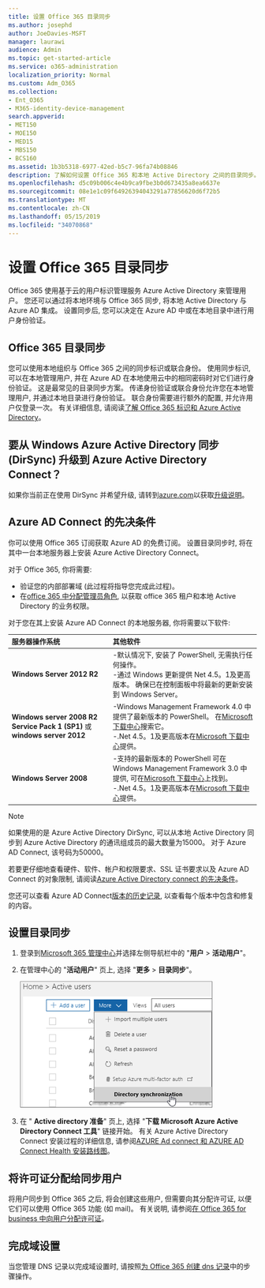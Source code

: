```yaml
---
title: 设置 Office 365 目录同步
ms.author: josephd
author: JoeDavies-MSFT
manager: laurawi
audience: Admin
ms.topic: get-started-article
ms.service: o365-administration
localization_priority: Normal
ms.custom: Adm_O365
ms.collection:
- Ent_O365
- M365-identity-device-management
search.appverid:
- MET150
- MOE150
- MED15
- MBS150
- BCS160
ms.assetid: 1b3b5318-6977-42ed-b5c7-96fa74b08846
description: 了解如何设置 Office 365 和本地 Active Directory 之间的目录同步。
ms.openlocfilehash: d5c09b006c4e4b9ca9fbe3b0d673435a8ea6637e
ms.sourcegitcommit: 08e1e1c09f64926394043291a77856620d6f72b5
ms.translationtype: MT
ms.contentlocale: zh-CN
ms.lasthandoff: 05/15/2019
ms.locfileid: "34070868"
---
```

# <a name="set-up-directory-synchronization-for-office-365"></a>设置 Office 365 目录同步

Office 365 使用基于云的用户标识管理服务 Azure Active Directory 来管理用户。 您还可以通过将本地环境与 Office 365 同步, 将本地 Active Directory 与 Azure AD 集成。 设置同步后, 您可以决定在 Azure AD 中或在本地目录中进行用户身份验证。
  
## <a name="office-365-directory-synchronization"></a>Office 365 目录同步

您可以使用本地组织与 Office 365 之间的同步标识或联合身份。 使用同步标识, 可以在本地管理用户, 并在 Azure AD 在本地使用云中的相同密码时对它们进行身份验证。 这是最常见的目录同步方案。 传递身份验证或联合身份允许您在本地管理用户, 并通过本地目录进行身份验证。 联合身份需要进行额外的配置, 并允许用户仅登录一次。 有关详细信息, 请阅读[了解 Office 365 标识和 Azure Active Directory](about-office-365-identity.md)。
  
## <a name="want-to-upgrade-from-windows-azure-active-directory-sync-dirsync-to-azure-active-directory-connect"></a>要从 Windows Azure Active Directory 同步 (DirSync) 升级到 Azure Active Directory Connect？

如果你当前正在使用 DirSync 并希望升级, 请转到[azure.com](https://azure.com)以获取[升级说明](https://go.microsoft.com/fwlink/p/?LinkId=733240)。
  
## <a name="prerequisites-for-azure-ad-connect"></a>Azure AD Connect 的先决条件

你可以使用 Office 365 订阅获取 Azure AD 的免费订阅。 设置目录同步时, 将在其中一台本地服务器上安装 Azure Active Directory Connect。
  
对于 Office 365, 你将需要:
  
- 验证您的内部部署域 (此过程将指导您完成此过程)。
- 在[office 365 中分配管理员角色](https://support.office.com/article/EAC4D046-1AFD-4F1A-85FC-8219C79E1504), 以获取 office 365 租户和本地 Active Directory 的业务权限。

对于您在其上安装 Azure AD Connect 的本地服务器, 你将需要以下软件:
  
|**服务器操作系统**|**其他软件**|
|:-----|:-----|
|**Windows Server 2012 R2** | -默认情况下, 安装了 PowerShell, 无需执行任何操作。  <br> -通过 Windows 更新提供 Net 4.5。1及更高版本。 确保已在控制面板中将最新的更新安装到 Windows Server。 |
|**Windows server 2008 R2 Service Pack 1 (SP1)** 或**windows server 2012** | -Windows Management Framework 4.0 中提供了最新版本的 PowerShell。 在[Microsoft 下载中心](https://go.microsoft.com/fwlink/p/?LinkId=717996)搜索它。  <br> -.Net 4.5。1及更高版本在[Microsoft 下载中心](https://go.microsoft.com/fwlink/p/?LinkId=717996)提供。 |
|**Windows Server 2008** | -支持的最新版本的 PowerShell 可在 Windows Management Framework 3.0 中提供, 可在[Microsoft 下载中心](https://go.microsoft.com/fwlink/p/?LinkId=717996)上找到。  <br> -.Net 4.5。1及更高版本在[Microsoft 下载中心](https://go.microsoft.com/fwlink/p/?LinkId=717996)提供。 |

> [!NOTE]
> 如果使用的是 Azure Active Directory DirSync, 可以从本地 Active Directory 同步到 Azure Active Directory 的通讯组成员的最大数量为15000。 对于 Azure AD Connect, 该号码为50000。
  
若要更仔细地查看硬件、软件、帐户和权限要求、SSL 证书要求以及 Azure AD Connect 的对象限制, 请阅读[Azure Active Directory connect 的先决条件](https://docs.microsoft.com/azure/active-directory/hybrid/how-to-connect-install-prerequisites)。
  
您还可以查看 Azure AD Connect[版本的历史记录](https://docs.microsoft.com/azure/active-directory/hybrid/reference-connect-version-history), 以查看每个版本中包含和修复的内容。

## <a name="to-set-up-directory-synchronization"></a>设置目录同步

1. 登录到[Microsoft 365 管理中心](https://admin.microsoft.com)并选择左侧导航栏中的 "**用户** \> **活动用户**"。
2. 在管理中心的 "**活动用户**" 页上, 选择 "**更多** \> **目录同步**"。

    ![在 "更多" 菜单中选择 "目录同步"](media/dc6669e5-c01b-471e-9cdf-04f5d44e1c4b.png)
  
3. 在 " **Active directory 准备**" 页上, 选择 "**下载 Microsoft Azure Active Directory Connect 工具**" 链接开始。 有关 Azure Active Directory Connect 安装过程的详细信息, 请参阅[AZURE Ad connect 和 AZURE AD Connect Health 安装路线图](https://docs.microsoft.com/azure/active-directory/hybrid/how-to-connect-install-roadmap)。

## <a name="assign-licenses-to-synchronized-users"></a>将许可证分配给同步用户

将用户同步到 Office 365 之后, 将会创建这些用户, 但需要向其分配许可证, 以便它们可以使用 Office 365 功能 (如 mail)。 有关说明, 请参阅[在 Office 365 for business 中向用户分配许可证](https://support.office.com/article/997596b5-4173-4627-b915-36abac6786dc)。

## <a name="finish-setting-up-domains"></a>完成域设置

当您管理 DNS 记录以完成域设置时, 请按照[为 Office 365 创建 dns 记录](https://support.office.com/article/b0f3fdca-8a80-4e8e-9ef3-61e8a2a9ab23)中的步骤操作。